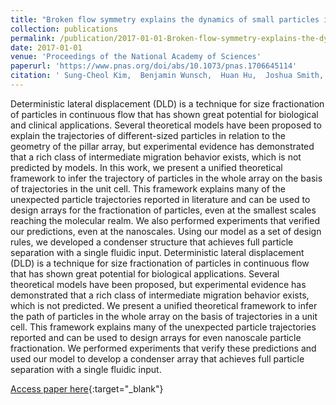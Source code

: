 ```yaml
---
title: "Broken flow symmetry explains the dynamics of small particles in deterministic lateral displacement arrays"
collection: publications
permalink: /publication/2017-01-01-Broken-flow-symmetry-explains-the-dynamics-of-small-particles-in-deterministic-lateral-displacement-arrays
date: 2017-01-01
venue: 'Proceedings of the National Academy of Sciences'
paperurl: 'https://www.pnas.org/doi/abs/10.1073/pnas.1706645114'
citation: ' Sung-Cheol Kim,  Benjamin Wunsch,  Huan Hu,  Joshua Smith,  Robert Austin,  Gustavo Stolovitzky, &quot;Broken flow symmetry explains the dynamics of small particles in deterministic lateral displacement arrays.&quot; Proceedings of the National Academy of Sciences, 2017.'
---
```

Deterministic lateral displacement (DLD) is a technique for size fractionation of particles in continuous flow that has shown great potential for biological and clinical applications. Several theoretical models have been proposed to explain the trajectories of different-sized particles in relation to the geometry of the pillar array, but experimental evidence has demonstrated that a rich class of intermediate migration behavior exists, which is not predicted by models. In this work, we present a unified theoretical framework to infer the trajectory of particles in the whole array on the basis of trajectories in the unit cell. This framework explains many of the unexpected particle trajectories reported in literature and can be used to design arrays for the fractionation of particles, even at the smallest scales reaching the molecular realm. We also performed experiments that verified our predictions, even at the nanoscales. Using our model as a set of design rules, we developed a condenser structure that achieves full particle separation with a single fluidic input. Deterministic lateral displacement (DLD) is a technique for size fractionation of particles in continuous flow that has shown great potential for biological applications. Several theoretical models have been proposed, but experimental evidence has demonstrated that a rich class of intermediate migration behavior exists, which is not predicted. We present a unified theoretical framework to infer the path of particles in the whole array on the basis of trajectories in a unit cell. This framework explains many of the unexpected particle trajectories reported and can be used to design arrays for even nanoscale particle fractionation. We performed experiments that verify these predictions and used our model to develop a condenser array that achieves full particle separation with a single fluidic input.

[Access paper here](https://www.pnas.org/doi/abs/10.1073/pnas.1706645114){:target="_blank"}
